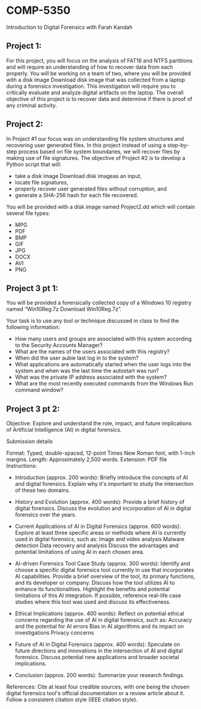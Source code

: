 # COMP-5350
Introduction to Digital Forensics with Farah Kandah

## **Project 1:** 
For this project, you will focus on the analysis of FAT16 and NTFS partitions and will require an understanding of how to recover data from each properly. You will be working on a team of two, where you will be provided with a disk image Download disk image that was collected from a laptop during a forensics investigation. This investigation will require you to critically evaluate and analyze digital artifacts on the laptop. The overall objective of this project is to recover data and determine if there is proof of any criminal activity.

## **Project 2:** 
In Project #1 our focus was on understanding file system structures and recovering user generated files. In this project instead of using a step-by-step process based on file system boundaries, we will recover files by making use of file signatures. The objective of Project #2 is to develop a Python script that will:

- take a disk image Download disk imageas an input,
- locate file signatures,
- properly recover user generated files without corruption, and
- generate a SHA-256 hash for each file recovered.

You will be provided with a disk image named Project2.dd which will contain several file types:

- MPG
- PDF
- BMP
- GIF
- JPG
- DOCX
- AVI
- PNG


## **Project 3 pt 1:** 
You will be provided a forensically collected copy of a Windows 10 registry named “Win10Reg.7z Download Win10Reg.7z”.

Your task is to use any tool or technique discussed in class to find the following information:

- How many users and groups are associated with this system according to the Security Accounts Manager?
- What are the names of the users associated with this registry?
- When did the user aubie last log in to the system?
- What applications are automatically started when the user logs into the system and when was the last time the autostart was run?
- What was the private IP address associated with the system?
- What are the most recently executed commands from the Windows Run command window?


## **Project 3 pt 2:** 
Objective: Explore and understand the role, impact, and future implications of Artificial Intelligence (AI) in digital forensics.

Submission details

Format: Typed, double-spaced, 12-point Times New Roman font, with 1-inch margins.
Length: Approximately 2,500 words.
Extension: PDF file
Instructions:

- Introduction (approx. 200 words):
Briefly introduce the concepts of AI and digital forensics.
Explain why it's important to study the intersection of these two domains.

- History and Evolution (approx. 400 words):
Provide a brief history of digital forensics.
Discuss the evolution and incorporation of AI in digital forensics over the years.

- Current Applications of AI in Digital Forensics (approx. 600 words):
Explore at least three specific areas or methods where AI is currently used in digital forensics, such as:
Image and video analysis
Malware detection
Data recovery and analysis
Discuss the advantages and potential limitations of using AI in each chosen area.

- AI-driven Forensics Tool Case Study (approx. 300 words):
Identify and choose a specific digital forensics tool currently in use that incorporates AI capabilities.
Provide a brief overview of the tool, its primary functions, and its developer or company.
Discuss how the tool utilizes AI to enhance its functionalities.
Highlight the benefits and potential limitations of this AI integration.
If possible, reference real-life case studies where this tool was used and discuss its effectiveness.

- Ethical Implications (approx. 400 words):
Reflect on potential ethical concerns regarding the use of AI in digital forensics, such as:
Accuracy and the potential for AI errors
Bias in AI algorithms and its impact on investigations
Privacy concerns

- Future of AI in Digital Forensics (approx. 400 words):
Speculate on future directions and innovations in the intersection of AI and digital forensics.
Discuss potential new applications and broader societal implications.

- Conclusion (approx. 200 words):
Summarize your research findings.

References:
Cite at least four credible sources, with one being the chosen digital forensics tool's official documentation or a review article about it.
Follow a consistent citation style (IEEE citation style).
